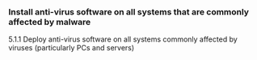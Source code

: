 ### Install anti-virus software on all systems that are commonly affected by malware

5.1.1 Deploy anti-virus software on all systems commonly affected by viruses (particularly PCs and servers)
